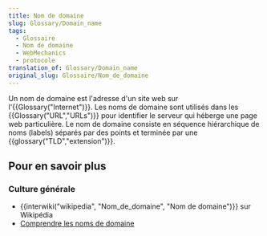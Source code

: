 ```yaml
---
title: Nom de domaine
slug: Glossary/Domain_name
tags:
  - Glossaire
  - Nom de domaine
  - WebMechanics
  - protocole
translation_of: Glossary/Domain_name
original_slug: Glossaire/Nom_de_domaine
---
```

Un nom de domaine est l'adresse d'un site web sur l'{{Glossary("Internet")}}. Les noms de domaine sont utilisés dans les {{Glossary("URL","URLs")}} pour identifier le serveur qui héberge une page web particulière. Le nom de domaine consiste en séquence hiérarchique de noms (labels) séparés par des points et terminée par une {{glossary("TLD","extension")}}.

## Pour en savoir plus

### **Culture générale**

- {{interwiki("wikipedia", "Nom_de_domaine", "Nom de domaine")}} sur Wikipédia
- [Comprendre les noms de domaine](/fr/Apprendre/Comprendre_noms_de_domaine)
